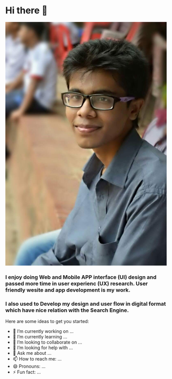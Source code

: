 # Hi there 👋
<img src="resource/sv.jpeg">


### I enjoy doing **Web** and **Mobile APP** interface (**UI**) design and passed more time in user experienc (**UX**) research. User friendly wesite and app development is my work.

### I also used to Develop my design and user flow in digital format which have nice relation with the **Search Engine**.



Here are some ideas to get you started:

- 🔭 I’m currently working on ...
- 🌱 I’m currently learning ...
- 👯 I’m looking to collaborate on ...
- 🤔 I’m looking for help with ...
- 💬 Ask me about ...
- 📫 How to reach me: ...
- 😄 Pronouns: ...
- ⚡ Fun fact: ...


